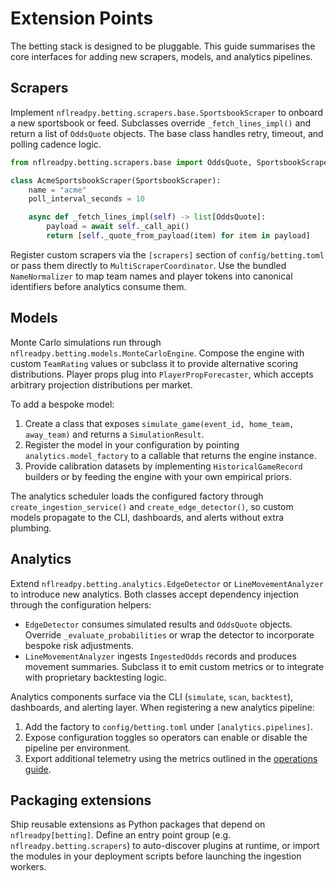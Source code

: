 # Extension Points

The betting stack is designed to be pluggable. This guide summarises the core interfaces for adding
new scrapers, models, and analytics pipelines.

## Scrapers

Implement `nflreadpy.betting.scrapers.base.SportsbookScraper` to onboard a new sportsbook or feed.
Subclasses override `_fetch_lines_impl()` and return a list of `OddsQuote` objects. The base class
handles retry, timeout, and polling cadence logic.

```python
from nflreadpy.betting.scrapers.base import OddsQuote, SportsbookScraper

class AcmeSportsbookScraper(SportsbookScraper):
    name = "acme"
    poll_interval_seconds = 10

    async def _fetch_lines_impl(self) -> list[OddsQuote]:
        payload = await self._call_api()
        return [self._quote_from_payload(item) for item in payload]
```

Register custom scrapers via the `[scrapers]` section of `config/betting.toml` or pass them directly
to `MultiScraperCoordinator`. Use the bundled `NameNormalizer` to map team names and player tokens
into canonical identifiers before analytics consume them.

## Models

Monte Carlo simulations run through `nflreadpy.betting.models.MonteCarloEngine`. Compose the engine
with custom `TeamRating` values or subclass it to provide alternative scoring distributions. Player
props plug into `PlayerPropForecaster`, which accepts arbitrary projection distributions per market.

To add a bespoke model:

1. Create a class that exposes `simulate_game(event_id, home_team, away_team)` and returns a
   `SimulationResult`.
2. Register the model in your configuration by pointing `analytics.model_factory` to a callable that
   returns the engine instance.
3. Provide calibration datasets by implementing `HistoricalGameRecord` builders or by feeding the
   engine with your own empirical priors.

The analytics scheduler loads the configured factory through `create_ingestion_service()` and
`create_edge_detector()`, so custom models propagate to the CLI, dashboards, and alerts without extra
plumbing.

## Analytics

Extend `nflreadpy.betting.analytics.EdgeDetector` or `LineMovementAnalyzer` to introduce new
analytics. Both classes accept dependency injection through the configuration helpers:

- `EdgeDetector` consumes simulated results and `OddsQuote` objects. Override `_evaluate_probabilities`
  or wrap the detector to incorporate bespoke risk adjustments.
- `LineMovementAnalyzer` ingests `IngestedOdds` records and produces movement summaries. Subclass it to
  emit custom metrics or to integrate with proprietary backtesting logic.

Analytics components surface via the CLI (`simulate`, `scan`, `backtest`), dashboards, and alerting
layer. When registering a new analytics pipeline:

1. Add the factory to `config/betting.toml` under `[analytics.pipelines]`.
2. Expose configuration toggles so operators can enable or disable the pipeline per environment.
3. Export additional telemetry using the metrics outlined in the [operations guide](operations.md).

## Packaging extensions

Ship reusable extensions as Python packages that depend on `nflreadpy[betting]`. Define an entry
point group (e.g. `nflreadpy.betting.scrapers`) to auto-discover plugins at runtime, or import the
modules in your deployment scripts before launching the ingestion workers.

